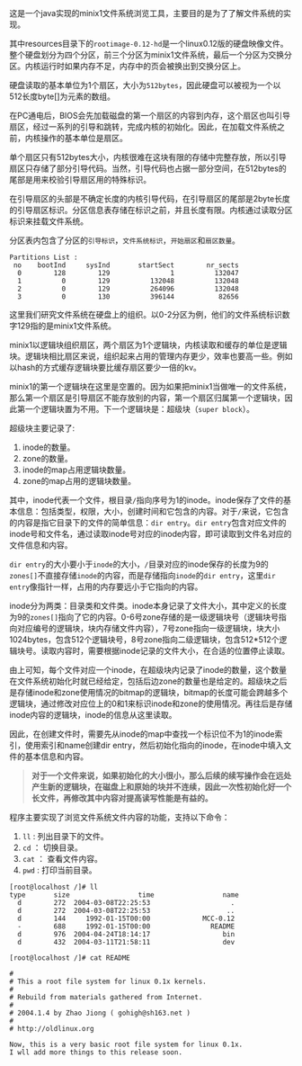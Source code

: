 这是一个java实现的minix1文件系统浏览工具，主要目的是为了了解文件系统的实现。

其中resources目录下的`rootimage-0.12-hd`是一个linux0.12版的硬盘映像文件。整个硬盘划分为四个分区，前三个分区为minix1文件系统，最后一个分区为交换分区。内核运行时如果内存不足，内存中的页会被换出到交换分区上。

硬盘读取的基本单位为1个扇区，大小为`512bytes`，因此硬盘可以被视为一个以512长度byte[]为元素的数组。

在PC通电后，BIOS会先加载磁盘的第一个扇区的内容到内存，这个扇区也叫引导扇区，经过一系列的引导和跳转，完成内核的初始化。因此，在加载文件系统之前，内核操作的基本单位是扇区。

单个扇区只有512bytes大小，内核很难在这块有限的存储中完整存放，所以引导扇区只存储了部分引导代码。当然，引导代码也占据一部分空间，在512bytes的尾部是用来校验引导扇区用的特殊标识。

在引导扇区的头部是不确定长度的内核引导代码，在引导扇区的尾部是2byte长度的引导扇区标识。分区信息表存储在标识之前，并且长度有限。内核通过读取分区标识来挂载文件系统。

分区表内包含了分区的`引导标识`，`文件系统标识`，`开始扇区`和`扇区数量`。

```
Partitions List :
 no    bootInd     sysInd       startSect        nr_sects
  0        128        129               1          132047
  1          0        129          132048          132048
  2          0        129          264096          132048
  3          0        130          396144           82656
```
这里我们研究文件系统在硬盘上的组织。以0-2分区为例，他们的文件系统标识数字129指的是minix1文件系统。

minix1以逻辑块组织扇区，两个扇区为1个逻辑块，内核读取和缓存的单位是逻辑块。逻辑块相比扇区来说，组织起来占用的管理内存更少，效率也要高一些。例如以hash的方式缓存逻辑块要比缓存扇区要少一倍的kv。

minix1的第一个逻辑块在这里是空置的。因为如果把minix1当做唯一的文件系统，那么第一个扇区是引导扇区不能存放别的内容，第一个扇区归属第一个逻辑块，因此第一个逻辑块置为不用。下一个逻辑块是：超级块（`super block`）。

超级块主要记录了:

1. inode的数量。
2. zone的数量。
3. inode的map占用逻辑块数量。
4. zone的map占用的逻辑块数量。

其中，inode代表一个文件，根目录`/`指向序号为1的inode。inode保存了文件的基本信息：包括类型，权限，大小，创建时间和它包含的内容。对于`/`来说，它包含的内容是指它目录下的文件的简单信息：`dir entry`。`dir entry`包含对应文件的inode号和文件名，通过读取inode号对应的inode内容，即可读取到文件名对应的文件信息和内容。

`dir entry`的大小要小于`inode`的大小，`/`目录对应的inode保存的长度为9的`zones[]`不直接存储`inode`的内容，而是存储指向`inode`的`dir entry`，这里`dir entry`像指针一样，占用的内存要远小于它指向的内容。

inode分为两类：目录类和文件类。inode本身记录了文件大小，其中定义的长度为9的`zones[]`指向了它的内容。0-6号zone存储的是一级逻辑块号（逻辑块号指向对应编号的逻辑块，块内存储文件内容），7号zone指向一级逻辑块，块大小1024bytes，包含512个逻辑块号，8号zone指向二级逻辑块，包含512*512个逻辑块号。读取内容时，需要根据inode记录的文件大小，在合适的位置停止读取。

由上可知，每个文件对应一个inode，在超级块内记录了inode的数量，这个数量在文件系统初始化时就已经给定，包括后边zone的数量也是给定的。超级块之后是存储inode和zone使用情况的bitmap的逻辑块，bitmap的长度可能会跨越多个逻辑块，通过修改对应位上的0和1来标识inode和zone的使用情况。再往后是存储inode内容的逻辑块，inode的信息从这里读取。

因此，在创建文件时，需要先从inode的map中查找一个标识位不为1的inode索引，使用索引和name创建dir entry，然后初始化指向的inode，在inode中填入文件的基本信息和内容。
> **对于一个文件来说，如果初始化的大小很小，那么后续的续写操作会在远处产生新的逻辑块，在磁盘上和原始的块并不连续，因此一次性初始化好一个长文件，再修改其中内容对提高读写性能是有益的。**

程序主要实现了浏览文件系统文件内容的功能，支持以下命令：
1. `ll` : 列出目录下的文件。
2. `cd` ： 切换目录。
3. `cat` ： 查看文件内容。
4. `pwd` : 打印当前目录。

```
[root@localhost /]# ll
type       size                 time                 name
  d        272  2004-03-08T22:25:53                    .
  d        272  2004-03-08T22:25:53                   ..
  d        144     1992-01-15T00:00             MCC-0.12
  -        688     1992-01-15T00:00               README
  d        976  2004-04-24T18:14:17                  bin
  d        432  2004-03-11T21:58:11                  dev

[root@localhost /]# cat README

#
# This a root file system for linux 0.1x kernels.
#
# Rebuild from materials gathered from Internet.
#
# 2004.1.4 by Zhao Jiong ( gohigh@sh163.net )
#
# http://oldlinux.org

Now, this is a very basic root file system for linux 0.1x.
I wll add more things to this release soon.

```



